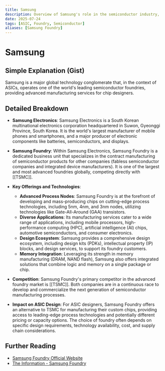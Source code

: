 ```yaml
---
title: Samsung
description: Overview of Samsung's role in the semiconductor industry, particularly in ASIC manufacturing.
date: 2025-07-24
tags: [ASIC, Foundry, Semiconductor]
aliases: [Samsung Foundry]
---
```


# Samsung

## Simple Explanation (Gist)
Samsung is a major global technology conglomerate that, in the context of ASICs, operates one of the world's leading semiconductor foundries, providing advanced manufacturing services for chip designers.

## Detailed Breakdown

*   **Samsung Electronics**: Samsung Electronics is a South Korean multinational electronics corporation headquartered in Suwon, Gyeonggi Province, South Korea. It is the world's largest manufacturer of mobile phones and smartphones, and a major producer of electronic components like batteries, semiconductors, and displays.

*   **Samsung Foundry**: Within Samsung Electronics, Samsung Foundry is a dedicated business unit that specializes in the contract manufacturing of semiconductor products for other companies (fabless semiconductor companies and integrated device manufacturers). It is one of the largest and most advanced foundries globally, competing directly with [[TSMC]].

*   **Key Offerings and Technologies**:
    *   **Advanced Process Nodes**: Samsung Foundry is at the forefront of developing and mass-producing chips on cutting-edge process technologies, including 5nm, 4nm, and 3nm nodes, utilizing technologies like Gate-All-Around (GAA) transistors.
    *   **Diverse Applications**: Its manufacturing services cater to a wide range of applications, including mobile processors, high-performance computing (HPC), artificial intelligence (AI) chips, automotive semiconductors, and consumer electronics.
    *   **Design Ecosystem**: Samsung provides a comprehensive design ecosystem, including design kits (PDKs), intellectual property (IP) blocks, and design services, to support its foundry customers.
    *   **Memory Integration**: Leveraging its strength in memory manufacturing (DRAM, NAND flash), Samsung also offers integrated solutions that combine logic and memory on a single package or chip.

*   **Competition**: Samsung Foundry's primary competitor in the advanced foundry market is [[TSMC]]. Both companies are in a continuous race to develop and commercialize the next generation of semiconductor manufacturing processes.

*   **Impact on ASIC Design**: For ASIC designers, Samsung Foundry offers an alternative to TSMC for manufacturing their custom chips, providing access to leading-edge process technologies and potentially different pricing or capacity options. The choice of foundry often depends on specific design requirements, technology availability, cost, and supply chain considerations.

## Further Reading

*   [Samsung Foundry Official Website](https://www.samsungfoundry.com/)
*   [The Information - Samsung Foundry](https://www.theinformation.com/articles/samsung-foundry-struggles-to-catch-tsmc)